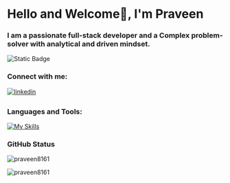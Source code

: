 <h1>Hello and Welcome👋, I'm Praveen</h1>
<h3>I am a passionate full-stack developer and a Complex problem-solver with analytical and driven mindset.</h3>

  ![Static Badge](https://img.shields.io/badge/full_stack-MERN-green)
 
<h3 align="left">Connect with me:</h3>
<p align="left">
<a href="https://www.linkedin.com/in/praveen-ps176/" target="_blank">
<img src=https://img.shields.io/badge/linkedin-%231E77B5.svg?&style=for-the-badge&logo=linkedin&logoColor=white alt=linkedin style="margin-bottom: 5px;" />
</a>
</p>

<h3 align="left">Languages and Tools:</h3>

 [![My Skills](https://skillicons.dev/icons?i=html,css,js,react,redux,bootstrap,tailwind,nodejs,express,mongodb,git)]()

<h3 align="left">GitHub Status</h3>

 <p>&nbsp;<img align="left" src="https://github-readme-stats.vercel.app/api?username=praveen8161&show_icons=true&locale=en" alt="praveen8161" /></p>

<p><img align="center" src="https://github-readme-stats.vercel.app/api/top-langs?username=praveen8161&show_icons=true&locale=en&layout=compact" alt="praveen8161" /></p>

